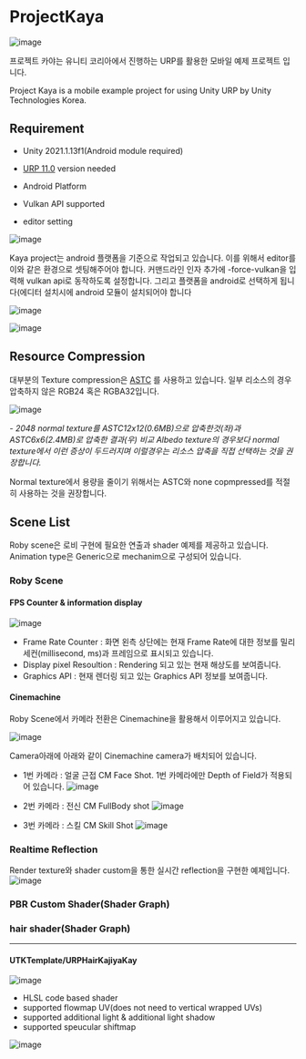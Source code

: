 
# ProjectKaya
![image](https://user-images.githubusercontent.com/33303599/132323335-2ffb8e2c-600a-4672-8a60-14c312b16aeb.png)


프로젝트 카야는 유니티 코리아에서 진행하는 URP를 활용한 모바일 예제 프로젝트 입니다.

Project Kaya is a mobile example project for using Unity URP by Unity Technologies Korea.

## Requirement
- Unity 2021.1.13f1(Android module required)
- [URP 11.0] version needed
- Android Platform
- Vulkan API supported

- editor setting

![image](https://user-images.githubusercontent.com/33303599/133015834-bc3959db-a788-4f80-b549-06b65a4f2518.png)

Kaya project는 android 플랫폼을 기준으로 작업되고 있습니다. 이를 위해서 editor를 이와 같은 환경으로 셋팅해주어야 합니다. 커맨드라인 인자 추가에 -force-vulkan을 입력해 vulkan api로 동작하도록 설정합니다. 그리고 플랫폼을 android로 선택하게 됩니다(에디터 설치시에 android 모듈이 설치되어야 합니다

![image](https://user-images.githubusercontent.com/33303599/133015950-73405cb4-9ffd-4001-bf77-15a320f4172e.png)

![image](https://user-images.githubusercontent.com/33303599/133015976-bac16f85-cfd3-415c-8812-edd9923efc1f.png)


## Resource Compression
대부분의 Texture compression은 [ASTC] 를 사용하고 있습니다.
일부 리소스의 경우 압축하지 않은 RGB24 혹은 RGBA32입니다.

![image](https://user-images.githubusercontent.com/33303599/132826800-5ec62cdb-d038-4847-9660-ad9879a9b69d.png)

_- 2048 normal texture를 ASTC12x12(0.6MB)으로 압축한것(좌)과 ASTC6x6(2.4MB)로 압축한 결과(우) 비교
Albedo texture의 경우보다 normal texture에서 이런 증상이 두드러지며 이럴경우는 리소스 압축을 직접 선택하는 것을 권장합니다._

Normal texture에서 용량을 줄이기 위해서는 ASTC와 none copmpressed를 적절히 사용하는 것을 권장합니다.


## Scene List

Roby scene은 로비 구현에 필요한 연출과 shader 예제를 제공하고 있습니다.
Animation type은 Generic으로 mechanim으로 구성되어 있습니다.

### Roby Scene

#### FPS Counter & information display
![image](https://user-images.githubusercontent.com/33303599/132303319-4ed3b427-a6fb-485f-abe9-9378622a5b42.png)

- Frame Rate Counter : 화면 왼측 상단에는 현재 Frame Rate에 대한 정보를 밀리세컨(millisecond, ms)과 프레임으로 표시되고 있습니다. 
- Display pixel Resoultion : Rendering 되고 있는 현재 해상도를 보여줍니다.
- Graphics API : 현재 렌더링 되고 있는 Graphics API 정보를 보여줍니다. 

#### Cinemachine

Roby Scene에서 카메라 전환은 Cinemachine을 활용해서 이루어지고 있습니다. 

![image](https://user-images.githubusercontent.com/33303599/132322706-468b84a2-0f3e-4ed8-8601-604dbfa857fa.png )

Camera아래에 아래와 같이 Cinemachine camera가 배치되어 있습니다.

  - 1번 카메라 : 얼굴 근접 CM Face Shot. 1번 카메라에만 Depth of Field가 적용되어 있습니다.
![image](https://user-images.githubusercontent.com/33303599/132324090-1fa2b310-a6e5-4496-a2cc-a63432fb663a.png)

  - 2번 카메라 : 전신 CM FullBody shot
![image](https://user-images.githubusercontent.com/33303599/132324179-a99e83dd-9ccf-4f04-8598-84573a4584ae.png)

  - 3번 카메라 : 스킬 CM Skill Shot
![image](https://user-images.githubusercontent.com/33303599/132324217-9febd61d-715f-4fd4-b97b-47d3301a5fe3.png)

### Realtime Reflection 
Render texture와 shader custom을 통한 실시간 reflection을 구현한 예제입니다.
![image](https://user-images.githubusercontent.com/33303599/132324579-3c4eae96-c885-4447-9133-6b7e1b2245f6.png)





### PBR Custom Shader(Shader Graph)



### hair shader(Shader Graph)
-------------------------------
#### UTKTemplate/URPHairKajiyaKay

![image](https://user-images.githubusercontent.com/33303599/133016997-e77b712e-c877-4841-9c5c-d3cf5a53aa00.png)

- HLSL code based shader
- supported flowmap UV(does not need to vertical wrapped UVs)
- supported additional light & additional light shadow
- supported speucular shiftmap

![image](https://user-images.githubusercontent.com/33303599/133017036-204d8e9f-37df-4ab0-a27d-8dcfbeb42e26.png)


[URP 11.0]: https://docs.unity3d.com/Packages/com.unity.render-pipelines.universal@11.0/changelog/CHANGELOG.html
[ASTC]: https://en.wikipedia.org/wiki/Adaptive_scalable_texture_compression
